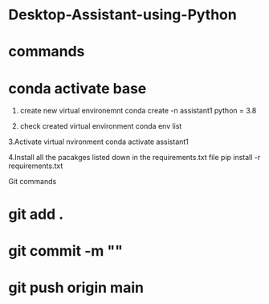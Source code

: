 # Desktop-Assistant-using-Python
# commands
# conda activate base

1. create new virtual environemnt
   conda create -n assistant1 python = 3.8

2. check created virtual environment
   conda env list

3.Activate virtual nvironment
  conda activate assistant1

4.Install all the pacakges listed down in the requirements.txt file
  pip install -r requirements.txt

  Git commands
# git add .
# git commit -m "<message>"
# git push origin main
